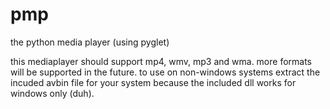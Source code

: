 # pmp
the python media player (using pyglet)

this mediaplayer should support mp4, wmv, mp3 and wma. more formats will be supported in the future. 
to use on non-windows systems extract the incuded avbin file for your system because the included dll works for windows only (duh).
